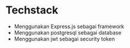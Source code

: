 # Techstack

- Menggunakan Express.js sebagai framework
- Menggunakan postgresql sebagai database
- Menggunakan jwt sebagai security token
